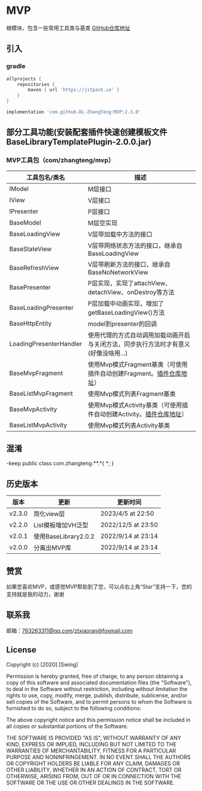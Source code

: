 # MVP

根模块，包含一些常用工具类与基类
[GitHub仓库地址](https://github.com/DL-ZhangTeng/MVP)

## 引入

### gradle

```groovy
allprojects {
    repositories {
        maven { url 'https://jitpack.io' }
    }
}

implementation 'com.github.DL-ZhangTeng:MVP:2.3.0'
```

## 部分工具功能(安装配套插件快速创建模板文件BaseLibraryTemplatePlugin-2.0.0.jar)

### MVP工具包（com/zhangteng/mvp）

| 工具包名/类名                 | 描述                                                                                                       |
|-------------------------|----------------------------------------------------------------------------------------------------------|
| IModel                  | M层接口                                                                                                     |
| IView                   | V层接口                                                                                                     |
| IPresenter              | P层接口                                                                                                     |
| BaseModel               | M层空实现                                                                                                    |
| BaseLoadingView         | V层带加载中方法的接口                                                                                              |
| BaseStateView           | V层带网络状态方法的接口，继承自BaseLoadingView                                                                          |
| BaseRefreshView         | V层带刷新方法的接口，继承自BaseNoNetworkView                                                                          |
| BasePresenter           | P层实现，实现了attachView、detachView、onDestroy等方法                                                               |
| BaseLoadingPresenter    | P层加载中动画实现，增加了getBaseLoadingView()方法                                                                      |
| BaseHttpEntity          | model到presenter的回调                                                                                       |
| LoadingPresenterHandler | 使用代理的方式自动调用加载动画开启与关闭方法，同步执行方法时才有意义(好像没啥用...)                                                             |
| BaseMvpFragment         | 使用Mvp模式Fragment基类（可使用插件自动创建Fragment。[插件仓库地址](https://github.com/DL-ZhangTeng/BaseLibraryTemplatePlugin)） |
| BaseListMvpFragment     | 使用Mvp模式列表Fragment基类                                                                                      |
| BaseMvpActivity         | 使用Mvp模式Activity基类（可使用插件自动创建Activity。[插件仓库地址](https://github.com/DL-ZhangTeng/BaseLibraryTemplatePlugin)） |
| BaseListMvpActivity     | 使用Mvp模式列表Activity基类                                                                                      |

## 混淆

-keep public class com.zhangteng.**.*{ *; }

## 历史版本

| 版本     | 更新                 | 更新时间               |
|--------|--------------------|--------------------|
| v2.3.0 | 简化view层            | 2023/4/5 at 22:50  |
| v2.2.0 | List模板增加VH泛型       | 2022/12/5 at 23:50 |
| v2.0.1 | 使用BaseLibrary2.0.2 | 2022/9/14 at 23:14 |
| v2.0.0 | 分离出MVP库            | 2022/9/14 at 23:14 |

## 赞赏

如果您喜欢MVP，或感觉MVP帮助到了您，可以点右上角“Star”支持一下，您的支持就是我的动力，谢谢

## 联系我

邮箱：763263311@qq.com/ztxiaoran@foxmail.com

## License

Copyright (c) [2020] [Swing]

Permission is hereby granted, free of charge, to any person obtaining a copy
of this software and associated documentation files (the "Software"), to deal
in the Software without restriction, including without limitation the rights
to use, copy, modify, merge, publish, distribute, sublicense, and/or sell
copies of the Software, and to permit persons to whom the Software is
furnished to do so, subject to the following conditions:

The above copyright notice and this permission notice shall be included in all
copies or substantial portions of the Software.

THE SOFTWARE IS PROVIDED "AS IS", WITHOUT WARRANTY OF ANY KIND, EXPRESS OR
IMPLIED, INCLUDING BUT NOT LIMITED TO THE WARRANTIES OF MERCHANTABILITY,
FITNESS FOR A PARTICULAR PURPOSE AND NONINFRINGEMENT. IN NO EVENT SHALL THE
AUTHORS OR COPYRIGHT HOLDERS BE LIABLE FOR ANY CLAIM, DAMAGES OR OTHER
LIABILITY, WHETHER IN AN ACTION OF CONTRACT, TORT OR OTHERWISE, ARISING FROM,
OUT OF OR IN CONNECTION WITH THE SOFTWARE OR THE USE OR OTHER DEALINGS IN THE
SOFTWARE.
